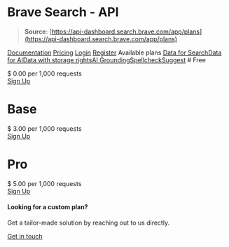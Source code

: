 # Brave Search - API

> **Source**: [https://api-dashboard.search.brave.com/app/plans](https://api-dashboard.search.brave.com/app/plans)


[](https://api-dashboard.search.brave.com/app/dashboard)  [](https://api-dashboard.search.brave.com/app/dashboard)  [Documentation](https://api-dashboard.search.brave.com/app/documentation) [Pricing](https://api-dashboard.search.brave.com/app/plans)    [Login](https://api-dashboard.search.brave.com/login) [Register](https://api-dashboard.search.brave.com/register) Available plans  [Data for Search](https://api-dashboard.search.brave.com?tab=normal)[Data for AI](https://api-dashboard.search.brave.com?tab=ai)[Data with storage rights](https://api-dashboard.search.brave.com?tab=storage)[AI Grounding](https://api-dashboard.search.brave.com?tab=grounding)[Spellcheck](https://api-dashboard.search.brave.com?tab=spellcheck)[Suggest](https://api-dashboard.search.brave.com?tab=suggest) # Free

 $ 0.00 per 1,000 requests    
 [Sign Up](https://api-dashboard.search.brave.com/register) 
# Base

 $ 3.00 per 1,000 requests    
 [Sign Up](https://api-dashboard.search.brave.com/register) 
# Pro

 $ 5.00 per 1,000 requests    
 [Sign Up](https://api-dashboard.search.brave.com/register) 
  #### Looking for a custom plan?

 Get a tailor-made solution by reaching out to us directly.

 [Get in touch](mailto:searchapi-support@brave.com) 
